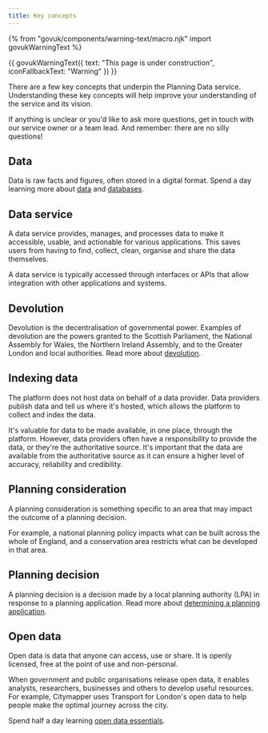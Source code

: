 ```yaml
---
title: Key concepts
---
```

{% from "govuk/components/warning-text/macro.njk" import govukWarningText %}

{{ govukWarningText({
  text: "This page is under construction",
  iconFallbackText: "Warning"
}) }}

There are a few key concepts that underpin the Planning Data service. Understanding these key concepts will help improve your understanding of the service and its vision.

If anything is unclear or you'd like to ask more questions, get in touch with our service owner or a team lead. And remember: there are no silly questions!

## Data 

Data is raw facts and figures, often stored in a digital format. Spend a day learning more about [data](https://www.bbc.co.uk/bitesize/guides/zphqgdm/revision/1) and [databases](https://www.bbc.co.uk/bitesize/guides/zsfky4j/revision/1).

## Data service

A data service provides, manages, and processes data to make it accessible, usable, and actionable for various applications. This saves users from having to find, collect, clean, organise and share the data themselves. 

A data service is typically accessed through interfaces or APIs that allow integration with other applications and systems.

## Devolution

Devolution is the decentralisation of governmental power. Examples of devolution are the powers granted to the Scottish Parliament, the National Assembly for Wales, the Northern Ireland Assembly, and to the Greater London and local authorities. Read more about [devolution](https://commonslibrary.parliament.uk/research-briefings/CBP-8599/).

## Indexing data

The platform does not host data on behalf of a data provider. Data providers publish data and tell us where it's hosted, which allows the platform to collect and index the data. 

It's valuable for data to be made available, in one place, through the platform. However, data providers often have a responsibility to provide the data, or they're the authoritative source. It's important that the data are available from the authoritative source as it can ensure a higher level of accuracy, reliability and credibility.

## Planning consideration

A planning consideration is something specific to an area that may impact the outcome of a planning decision.

For example, a national planning policy impacts what can be built across the whole of England, and a conservation area restricts what can be developed in that area.

## Planning decision

A planning decision is a decision made by a local planning authority (LPA) in response to a planning application. Read more about [determining a planning application](https://www.gov.uk/guidance/determining-a-planning-application).

## Open data

Open data is data that anyone can access, use or share. It is openly licensed, free at the point of use and non-personal. 

When government and public organisations release open data, it enables analysts, researchers, businesses and others to develop useful resources. For example, Citymapper uses Transport for London's open data to help people make the optimal journey across the city. 

Spend half a day learning [open data essentials](https://open-data-essentials.learndata.info/). 